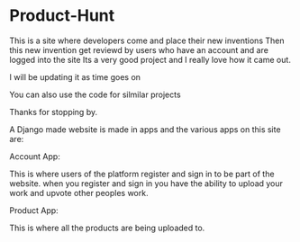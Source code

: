 # Product-Hunt
This is a site where developers come and place their new inventions 
Then this new invention get reviewd by users who have an account and are logged into the site 
Its a very good project and I really love how it came out.

I will be updating it as time goes on

You can also use the code for silmilar projects 

Thanks for stopping by.

A Django made website is made in apps and the various apps on this site are:

Account App:

This is where users of the platform register and sign in to be part of the website. when you register and sign in you have the ability to upload your work and upvote other peoples work. 

Product App:

This is where all the products are being uploaded to. 
